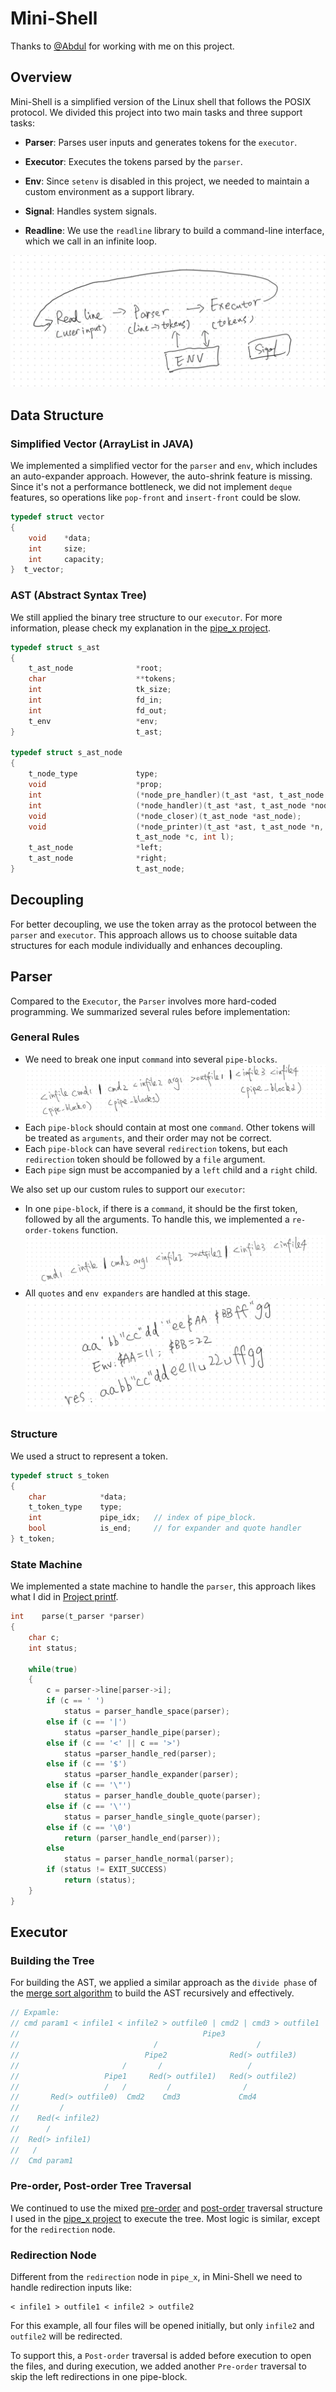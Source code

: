 # Mini-Shell

Thanks to [@Abdul](https://github.com/IbnBaqqi) for working with me on this project.

## Overview

Mini-Shell is a simplified version of the Linux shell that follows the POSIX protocol. We divided this project into two main tasks and three support tasks:

- **Parser**: Parses user inputs and generates tokens for the `executor`.
- **Executor**: Executes the tokens parsed by the `parser`.

- **Env**: Since `setenv` is disabled in this project, we needed to maintain a custom environment as a support library.
- **Signal**: Handles system signals.
- **Readline**: We use the `readline` library to build a command-line interface, which we call in an infinite loop.

![overview](./imgs/img1.png)

## Data Structure

### Simplified Vector (ArrayList in JAVA)

We implemented a simplified vector for the `parser` and `env`, which includes an auto-expander approach. However, the auto-shrink feature is missing. Since it's not a performance bottleneck, we did not implement `deque` features, so operations like `pop-front` and `insert-front` could be slow.

```c
typedef struct vector
{
    void    *data;
    int     size;
    int     capacity;
}  t_vector;
```

### AST (Abstract Syntax Tree)

We still applied the binary tree structure to our `executor`. For more information, please check my explanation in the [pipe_x project](https://github.com/danielxfeng/42cursus/blob/main/blog/pipex.md).

```c
typedef struct s_ast
{
	t_ast_node				*root;
	char					**tokens;
	int						tk_size;
	int						fd_in;
	int						fd_out;
	t_env					*env;
}							t_ast;

typedef struct s_ast_node
{
	t_node_type				type;
	void					*prop;
	int						(*node_pre_handler)(t_ast *ast, t_ast_node *node);
	int						(*node_handler)(t_ast *ast, t_ast_node *node);
	void					(*node_closer)(t_ast_node *ast_node);
	void					(*node_printer)(t_ast *ast, t_ast_node *n,
							t_ast_node *c, int l);
	t_ast_node				*left;
	t_ast_node				*right;
}							t_ast_node;
```

## Decoupling

For better decoupling, we use the token array as the protocol between the `parser` and `executor`. This approach allows us to choose suitable data structures for each module individually and enhances decoupling.

## Parser

Compared to the `Executor`, the `Parser` involves more hard-coded programming. We summarized several rules before implementation:

### General Rules

- We need to break one input `command` into several `pipe-blocks`.
![parser1](./imgs/img2.png)
- Each `pipe-block` should contain at most one `command`. Other tokens will be treated as `arguments`, and their order may not be correct.
- Each `pipe-block` can have several `redirection` tokens, but each `redirection` token should be followed by a `file` argument.
- Each `pipe` sign must be accompanied by a `left` child and a `right` child.


We also set up our custom rules to support our `executor`:
- In one `pipe-block`, if there is a `command`, it should be the first token, followed by all the arguments. To handle this, we implemented a `re-order-tokens` function.
![parser2](./imgs/img3.png)
- All `quotes` and `env expanders` are handled at this stage.
![parser3](./imgs/img4.png)

### Structure

We used a struct to represent a token.

```c
typedef struct s_token
{
    char            *data;
    t_token_type    type;
    int             pipe_idx;   // index of pipe_block.
    bool            is_end;     // for expander and quote handler
} t_token;
```

### State Machine

We implemented a state machine to handle the `parser`, this approach likes what I did in [Project printf](https://github.com/danielxfeng/42cursus/tree/main/src/ft_printf).
```c
int    parse(t_parser *parser)
{
    char c;
    int status;
    
    while(true)
    {
        c = parser->line[parser->i];
        if (c == ' ')
		    status = parser_handle_space(parser);
        else if (c == '|')
            status =parser_handle_pipe(parser);
        else if (c == '<' || c == '>')
            status =parser_handle_red(parser);
        else if (c == '$')
            status =parser_handle_expander(parser);
        else if (c == '\"')
            status = parser_handle_double_quote(parser);
        else if (c == '\'')
            status = parser_handle_single_quote(parser);
        else if (c == '\0')
            return (parser_handle_end(parser)); 
        else
            status = parser_handle_normal(parser);
        if (status != EXIT_SUCCESS)
            return (status);
    }
}
```

## Executor

### Building the Tree

For building the AST, we applied a similar approach as the `divide phase` of the [merge sort algorithm](https://www.geeksforgeeks.org/merge-sort/) to build the AST recursively and effectively.

```c
// Expamle:
// cmd param1 < infile1 < infile2 > outfile0 | cmd2 | cmd3 > outfile1 | cmd4 > outfile2 > outfile3
//                                         Pipe3
//                              /                      /
//                            Pipe2              Red(> outfile3)
//                       /       /                   /
//                   Pipe1     Red(> outfile1)   Red(> outfile2)
//                   /   /         /                /
//       Red(> outfile0)  Cmd2    Cmd3             Cmd4
//         /
//    Red(< infile2)
//      /
//  Red(> infile1)
//   /
//  Cmd param1
```

### Pre-order, Post-order Tree Traversal

We continued to use the mixed [pre-order](https://www.geeksforgeeks.org/preorder-traversal-of-binary-tree/) and [post-order](https://www.geeksforgeeks.org/postorder-traversal-of-binary-tree/) traversal structure I used in the [pipe_x project](https://github.com/danielxfeng/42cursus/blob/main/blog/pipex.md) to execute the tree. Most logic is similar, except for the `redirection` node.

### Redirection Node

Different from the `redirection` node in `pipe_x`, in Mini-Shell we need to handle redirection inputs like:
```shell
< infile1 > outfile1 < infile2 > outfile2
```

For this example, all four files will be opened initially, but only `infile2` and `outfile2` will be redirected.

To support this, a `Post-order` traversal is added before execution to open the files, and during execution, we added another `Pre-order` traversal to skip the left redirections in one pipe-block.
